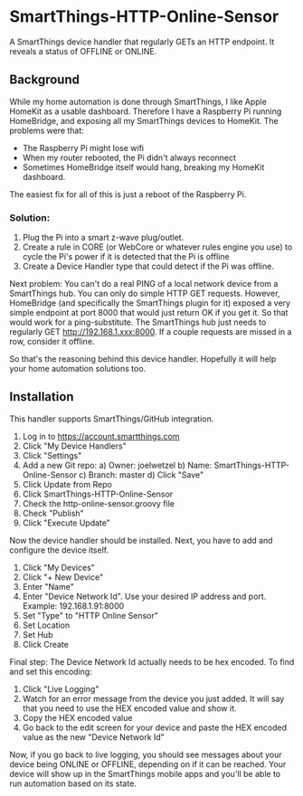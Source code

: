 # SmartThings-HTTP-Online-Sensor
A SmartThings device handler that regularly GETs an HTTP endpoint.  It reveals a status of OFFLINE or ONLINE.

## Background

While my home automation is done through SmartThings, I like Apple HomeKit as a usable dashboard.
Therefore I have a Raspberry Pi running HomeBridge, and exposing all my SmartThings devices to HomeKit.
The problems were that:
- The Raspberry Pi might lose wifi
- When my router rebooted, the Pi didn't always reconnect
- Sometimes HomeBridge itself would hang, breaking my HomeKit dashboard.

The easiest fix for all of this is just a reboot of the Raspberry Pi.

### Solution:
1) Plug the Pi into a smart z-wave plug/outlet.
2) Create a rule in CORE (or WebCore or whatever rules engine you use) to cycle the Pi's power if it is detected that the Pi is offline
3) Create a Device Handler type that could detect if the Pi was offline.

Next problem:  You can't do a real PING of a local network device from a SmartThings hub.  You can only do simple HTTP GET requests.  However, HomeBridge (and specifically the SmartThings plugin for it) exposed a very simple endpoint at port 8000 that would just return OK if you get it.  So that would work for a ping-substitute.  The SmartThings hub just needs to regularly GET http://192.168.1.xxx:8000.  If a couple requests are missed in a row, consider it offline.

So that's the reasoning behind this device handler.  Hopefully it will help your home automation solutions too.

## Installation

This handler supports SmartThings/GitHub integration.

1) Log in to https://account.smartthings.com
2) Click "My Device Handlers"
3) Click "Settings"
4) Add a new Git repo:
  a) Owner: joelwetzel
  b) Name: SmartThings-HTTP-Online-Sensor
  c) Branch: master
  d) Click "Save"
5) Click Update from Repo
6) Click SmartThings-HTTP-Online-Sensor
7) Check the http-online-sensor.groovy file
8) Check "Publish"
9) Click "Execute Update"

Now the device handler should be installed.  Next, you have to add and configure the device itself.

1) Click "My Devices"
2) Click "+ New Device"
3) Enter "Name"
4) Enter "Device Network Id".  Use your desired IP address and port.  Example: 192.168.1.91:8000
5) Set "Type" to "HTTP Online Sensor"
6) Set Location
7) Set Hub
8) Click Create

Final step:  The Device Network Id actually needs to be hex encoded.  To find and set this encoding:
1) Click "Live Logging"
2) Watch for an error message from the device you just added.  It will say that you need to use the HEX encoded value and show it.
3) Copy the HEX encoded value
4) Go back to the edit screen for your device and paste the HEX encoded value as the new "Device Network Id"

Now, if you go back to live logging, you should see messages about your device being ONLINE or OFFLINE, depending on if it can be reached.  Your device will show up in the SmartThings mobile apps and you'll be able to run automation based on its state.

